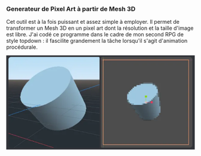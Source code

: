 ### Generateur de Pixel Art à partir de Mesh 3D

Cet outil est à la fois puissant et assez simple à employer. Il permet de transformer un Mesh 3D en un pixel art dont la résolution et la taille d'image est libre.
J'ai codé ce programme dans le cadre de mon second RPG de style topdown : il fascilite grandement la tâche lorsqu'il s'agit d'animation procédurale.


![Un petit exemple de résultat :](https://github.com/BehagueQuentin/Convertisseur-3D-vers-PixelArt/blob/main/Results.png)
